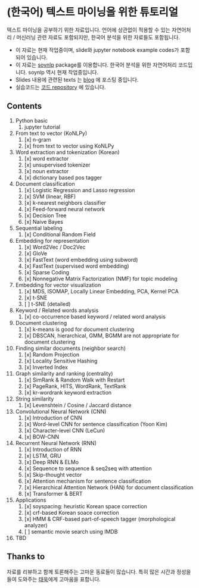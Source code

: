 # (한국어) 텍스트 마이닝을 위한 튜토리얼

텍스트 마이닝을 공부하기 위한 자료입니다. 언어에 상관없이 적용할 수 있는 자연어처리 / 머신러닝 관련 자료도 포함되지만, 한국어 분석을 위한 자료들도 포함됩니다. 

- 이 자료는 현재 작업중이며, slide와 jupyter notebook example codes가 포함되어 있습니다. 
- 이 자료는 [soynlp](https://github.com/lovit/soynlp) package를 이용합니다. 한국어 분석을 위한 자연어처리 코드입니다. soynlp 역시 현재 작업중입니다. 
- Slides 내용에 관련된 texts 는 [blog][lovit_blog] 에 포스팅 중입니다.
- 실습코드는 [코드 repository](https://github.com/lovit/python_ml4nlp) 에 있습니다.

## Contents
1. Python basic
    1. jupyter tutorial
1. From text to vector (KoNLPy)
    1. [x] n-gram
    1. [x] from text to vector using KoNLPy
1. Word extraction and tokenization (Korean)
    1. [x] word extractor
    1. [x] unsupervised tokenizer
    1. [x] noun extractor
    1. [x] dictionary based pos tagger
1. Document classification
    1. [x] Logistic Regression and Lasso regression
    1. [x] SVM (linear, RBF)
    1. [x] k-nearest neighbors classifier
    1. [x] Feed-forward neural network
    1. [x] Decision Tree
    1. [x] Naive Bayes
1. Sequential labeling
    1. [x] Conditional Random Field
1. Embedding for representation
    1. [x] Word2Vec / Doc2Vec
    1. [x] GloVe
    1. [x] FastText (word embedding using subword)
    1. [x] FastText (supervised word embedding)
    1. [x] Sparse Coding
    1. [x] Nonnegative Matrix Factorization (NMF) for topic modeling
1. Embedding for vector visualization
    1. [x] MDS, ISOMAP, Locally Linear Embedding, PCA, Kernel PCA
    1. [x] t-SNE
    1. [ ] t-SNE (detailed)
1. Keyword / Related words analysis
    1. [x] co-occurrence based keyword / related word analysis
1. Document clustering
    1. [x] k-means is good for document clustering
    1. [x] DBSCAN, hierarchical, GMM, BGMM are not appropriate for document clustering
1. Finding similar documents (neighbor search)
    1. [x] Random Projection
    1. [x] Locality Sensitive Hashing
    1. [x] Inverted Index
1. Graph similarity and ranking (centrality)
    1. [x] SimRank & Random Walk with Restart
    1. [x] PageRank, HITS, WordRank, TextRank
    1. [x] kr-wordrank keyword extraction
1. String similarity
    1. [x] Levenshtein / Cosine / Jaccard distance
1. Convolutional Neural Network (CNN)
    1. [x] Introduction of CNN
    1. [x] Word-level CNN for sentence classification (Yoon Kim)
    1. [x] Character-level CNN (LeCun)
    1. [x] BOW-CNN
1. Recurrent Neural Network (RNN)
    1. [x] Introduction of RNN
    1. [x] LSTM, GRU
    1. [x] Deep RNN & ELMo
    1. [x] Sequence to sequence & seq2seq with attention
    1. [x] Skip-thought vector
    1. [x] Attention mechanism for sentence classification
    1. [x] Hierarchical Attention Network (HAN) for document classification
    1. [x] Transformer & BERT
1. Applications
    1. [x] soyspacing: heuristic Korean space correction
    1. [x] crf-based Korean soace correction
    1. [x] HMM & CRF-based part-of-speech tagger (morphological analyzer)
    1. [ ] semantic movie search using IMDB
1. TBD

## Thanks to

자료를 리뷰하고 함께 토론해주는 고마운 동료들이 많습니다. 특히 많은 시간과 정성을 들여 도와주는 [태욱][taewook_git]에게 고마움을 표합니다.

[taewook_git]: https://github.com/Wook0129
[lovit_blog]: https://lovit.github.io
